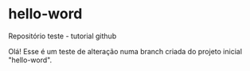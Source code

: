 # hello-word
Repositório teste - tutorial github

Olá! Esse é um teste de alteração numa branch criada do projeto inicial "hello-word".
